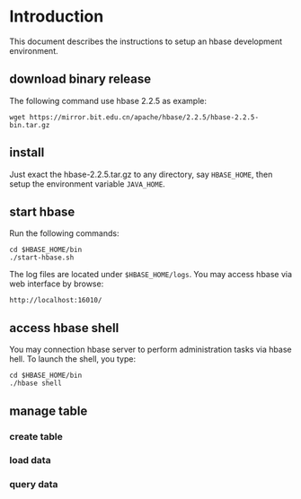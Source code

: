 # Introduction

This document describes the instructions to setup an hbase development environment.

## download binary release

The following command use hbase 2.2.5 as example:

    wget https://mirror.bit.edu.cn/apache/hbase/2.2.5/hbase-2.2.5-bin.tar.gz


## install

Just exact the hbase-2.2.5.tar.gz to any directory, say `HBASE_HOME`, then setup the
environment variable `JAVA_HOME`.

## start hbase

Run the following commands:

    cd $HBASE_HOME/bin
    ./start-hbase.sh

The log files are located under `$HBASE_HOME/logs`.
You may access hbase via web interface by browse:

    http://localhost:16010/

## access hbase shell

You may connection hbase server to perform administration tasks via
hbase hell. To launch the shell, you type:


    cd $HBASE_HOME/bin
    ./hbase shell

## manage table



### create table
### load data
### query data
